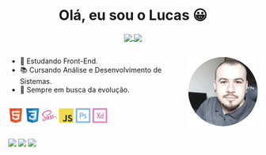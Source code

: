<h1 align="center">Olá, eu sou o Lucas 😀</h1>

<div align="center">
  <a href="https://github.com/LucasCr95">
    <img height="200em" align="center" src="https://github-readme-stats.vercel.app/api?username=LucasCr95&theme=transparent&show_icons=true&rank_icon=github">
    <img height="200em" align="center" src="https://github-readme-stats.vercel.app/api/top-langs/?username=LucasCr95&theme=transparent&layout=donut">
  </a>
</div>

##

<div style="display: inline_block">
  <img align="right" src="https://github.com/LucasCr95/Arquivos/blob/main/img/img-me.png" width="140">
  
  - 🌱 Estudando Front-End.
  - 📚 Cursando Análise e Desenvolvimento de Sistemas.
  - 🚀 Sempre em busca da evolução.
</div>

##

<div style="display: inline_block">
  
  <img src="https://github.com/LucasCr95/Arquivos/blob/main/img/icon-html5.svg" width="30">
  <img src="https://github.com/LucasCr95/Arquivos/blob/main/img/icon-css3.svg" width="30">
  <img src="https://github.com/LucasCr95/Arquivos/blob/main/img/icon-sass.svg" width="30">
  <img src="https://github.com/LucasCr95/Arquivos/blob/main/img/icon-js.svg" width="30">
  <img src="https://github.com/LucasCr95/Arquivos/blob/main/img/icon-ps.svg" width="30">
  <img src="https://github.com/LucasCr95/Arquivos/blob/main/img/icon-xd.svg" width="30">
</div>  

##

<div style="display:inline_block">
  <a href="mailto:lucas.crr95@gmail.com"><img src="https://img.shields.io/badge/Gmail-D14836?style=for-the-badge&logo=gmail&logoColor=white" target="_blank"></a>
  <a href="https://www.linkedin.com/in/lucascr95/"><img src="https://img.shields.io/badge/LinkedIn-0077B5?style=for-the-badge&logo=linkedin&logoColor=white" target="_blank"></a>  
  <a href="https://www.instagram.com/_lucas.crr/"><img src="https://img.shields.io/badge/Instagram-E4405F?style=for-the-badge&logo=instagram&logoColor=white" target="_blank"></a>
</div>  

